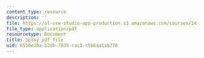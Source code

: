 ```yaml
---
content_type: resource
description: ''
file: https://ol-ocw-studio-app-production.s3.amazonaws.com/courses/14-13-psychology-and-economics-spring-2020/6550e20ab2db7039cac3c5b6aa1ab770_qk0mVzI1L78.pdf
file_type: application/pdf
resourcetype: Document
title: 3play pdf file
uid: 6550e20a-b2db-7039-cac3-c5b6aa1ab770
---
```

